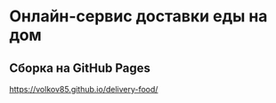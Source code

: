 # Онлайн-сервис доставки еды на дом

## Сборка на GitHub Pages
https://volkov85.github.io/delivery-food/

